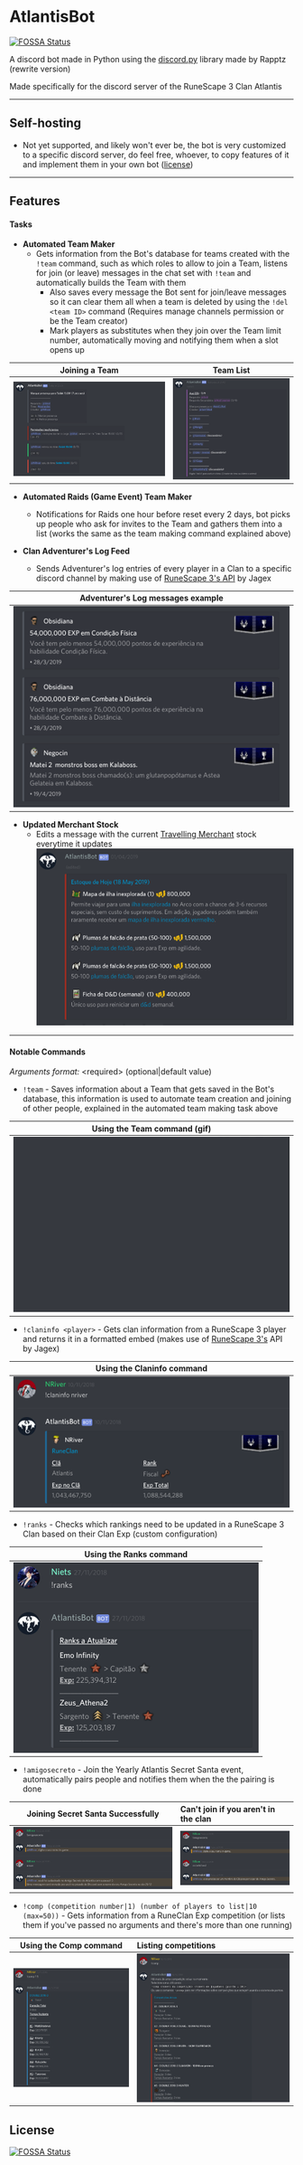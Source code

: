 # AtlantisBot
[![FOSSA Status](https://app.fossa.com/api/projects/git%2Bgithub.com%2Fjohnvictorfs%2Fatlantisbot.svg?type=shield)](https://app.fossa.com/projects/git%2Bgithub.com%2Fjohnvictorfs%2Fatlantisbot?ref=badge_shield)


A discord bot made in Python using the [discord.py](https://github.com/Rapptz/discord.py/tree/rewrite) library made by Rapptz (rewrite version)

Made specifically for the discord server of the RuneScape 3 Clan Atlantis

***

## Self-hosting

- Not yet supported, and likely won't ever be, the bot is very customized to a specific discord server, do feel free, whoever, to copy features of it and implement them in your own bot ([license](LICENSE))

***

## Features

#### Tasks

- **Automated Team Maker** 
    - Gets information from the Bot's database for teams created with the `!team` command, such as which roles to allow to join a Team, listens for join (or leave) messages in the chat set with `!team` and automatically builds the Team with them
        - Also saves every message the Bot sent for join/leave messages so it can clear them all when a team is deleted by using the `!del <team ID>` command (Requires manage channels permission or be the Team creator)
        - Mark players as substitutes when they join over the Team limit number, automatically moving and notifying them when a slot opens up

 Joining a Team                              |  Team List                                  |
:-------------------------------------------:|:-------------------------------------------:|
![](/images/tasks/joining_team_example.png)  | ![](/images/tasks/created_team_example.png)                              |

- **Automated Raids (Game Event) Team Maker** 
    - Notifications for Raids one hour before reset every 2 days, bot picks up people who ask for invites to the Team and gathers them into a list (works the same as the team making command explained above)

- **Clan Adventurer's Log Feed**
    - Sends Adventurer's log entries of every player in a Clan to a specific discord channel by making use of [RuneScape 3's API](https://rs.wiki/API) by Jagex

Adventurer's Log messages example    |
:-----------------------------------:|
![](/images/tasks/advlog_example.png)|

- **Updated Merchant Stock**
    - Edits a message with the current [Travelling Merchant](https://runescape.wiki/w/Travelling_Merchant's_Shop) stock everytime it updates
    ![](/images/tasks/merchant.png)

***

#### Notable Commands

*Arguments format:* \<required\> (optional|default value)

- `!team` - Saves information about a Team that gets saved in the Bot's database, this information is used to automate team creation and joining of other people, explained in the automated team making task above

Using the Team command (gif)          |
:------------------------------------:|
![](/images/commands/team_creation_example.gif)|

- `!claninfo <player>` - Gets clan information from a RuneScape 3 player and returns it in a formatted embed (makes use of [RuneScape 3's](https://rs.wiki/API) API by Jagex)

Using the Claninfo command                |
:----------------------------------------:|
![](/images/commands/claninfo_example.png)|

- `!ranks` - Checks which rankings need to be updated in a RuneScape 3 Clan based on their Clan Exp (custom configuration)

Using the Ranks command                |
:-------------------------------------:|
![](/images/commands/ranks_example.png)|

- `!amigosecreto` - Join the Yearly Atlantis Secret Santa event, automatically pairs people and notifies them when the the pairing is done

Joining Secret Santa Successfully              |     Can't join if you aren't in the clan     |
:---------------------------------------------:|:---------------------------------------------|
![](/images/commands/amigo_secreto_success.png)| ![](/images/commands/amigo_secreto_fail.png) |

- `!comp (competition number|1) (number of players to list|10 (max=50))` - Gets information from a RuneClan Exp competition (or lists them if you've passed no arguments and there's more than one running)

Using the Comp command                | Listing competitions                          |
:------------------------------------:|:----------------------------------------------|
![](/images/commands/comp_example.png)|![](/images/commands/multiple_comp_example.png)|


## License
[![FOSSA Status](https://app.fossa.com/api/projects/git%2Bgithub.com%2Fjohnvictorfs%2Fatlantisbot.svg?type=large)](https://app.fossa.com/projects/git%2Bgithub.com%2Fjohnvictorfs%2Fatlantisbot?ref=badge_large)